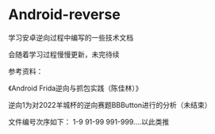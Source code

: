 # Android-reverse
学习安卓逆向过程中编写的一些技术文档

会随着学习过程慢慢更新，未完待续

参考资料：

《Android Frida逆向与抓包实践（陈佳林）》

逆向1为对2022羊城杯的逆向赛题BBButton进行的分析（未结束）

文件编号次序如下：
1-9 91-99 991-999....以此类推
